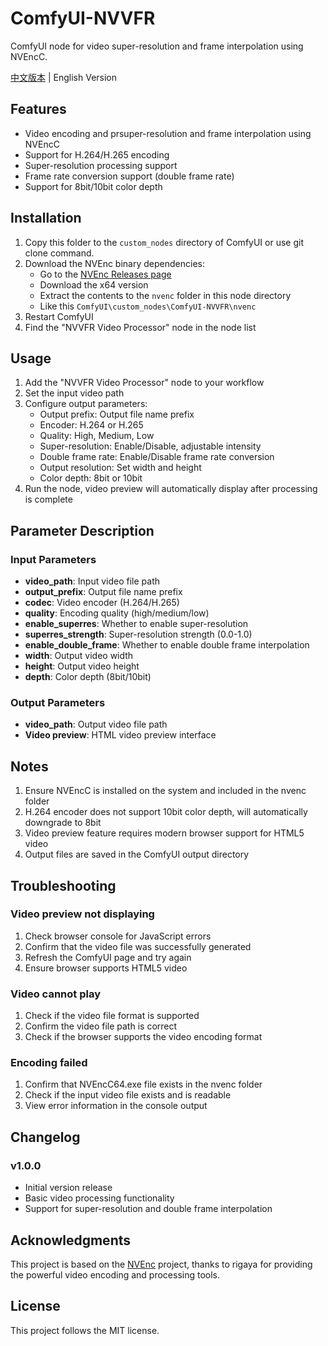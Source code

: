 # ComfyUI-NVVFR

ComfyUI node for video super-resolution and frame interpolation using NVEncC.

[中文版本](README_ZH.md) | English Version

## Features

- Video encoding and prsuper-resolution and frame interpolation using NVEncC
- Support for H.264/H.265 encoding
- Super-resolution processing support
- Frame rate conversion support (double frame rate)
- Support for 8bit/10bit color depth

## Installation

1. Copy this folder to the `custom_nodes` directory of ComfyUI or use git clone command.
2. Download the NVEnc binary dependencies:
   - Go to the [NVEnc Releases page](https://github.com/rigaya/NVEnc/releases)
   - Download the x64 version
   - Extract the contents to the `nvenc` folder in this node directory
   - Like this `ComfyUI\custom_nodes\ComfyUI-NVVFR\nvenc`
3. Restart ComfyUI
4. Find the "NVVFR Video Processor" node in the node list

## Usage

1. Add the "NVVFR Video Processor" node to your workflow
2. Set the input video path
3. Configure output parameters:
   - Output prefix: Output file name prefix
   - Encoder: H.264 or H.265
   - Quality: High, Medium, Low
   - Super-resolution: Enable/Disable, adjustable intensity
   - Double frame rate: Enable/Disable frame rate conversion
   - Output resolution: Set width and height
   - Color depth: 8bit or 10bit
4. Run the node, video preview will automatically display after processing is complete

## Parameter Description

### Input Parameters

- **video_path**: Input video file path
- **output_prefix**: Output file name prefix
- **codec**: Video encoder (H.264/H.265)
- **quality**: Encoding quality (high/medium/low)
- **enable_superres**: Whether to enable super-resolution
- **superres_strength**: Super-resolution strength (0.0-1.0)
- **enable_double_frame**: Whether to enable double frame interpolation
- **width**: Output video width
- **height**: Output video height
- **depth**: Color depth (8bit/10bit)

### Output Parameters

- **video_path**: Output video file path
- **Video preview**: HTML video preview interface

## Notes

1. Ensure NVEncC is installed on the system and included in the nvenc folder
2. H.264 encoder does not support 10bit color depth, will automatically downgrade to 8bit
3. Video preview feature requires modern browser support for HTML5 video
4. Output files are saved in the ComfyUI output directory

## Troubleshooting

### Video preview not displaying

1. Check browser console for JavaScript errors
2. Confirm that the video file was successfully generated
3. Refresh the ComfyUI page and try again
4. Ensure browser supports HTML5 video

### Video cannot play

1. Check if the video file format is supported
2. Confirm the video file path is correct
3. Check if the browser supports the video encoding format

### Encoding failed

1. Confirm that NVEncC64.exe file exists in the nvenc folder
2. Check if the input video file exists and is readable
3. View error information in the console output

## Changelog

### v1.0.0
- Initial version release
- Basic video processing functionality
- Support for super-resolution and double frame interpolation

## Acknowledgments

This project is based on the [NVEnc](https://github.com/rigaya/NVEnc) project, thanks to rigaya for providing the powerful video encoding and processing tools.

## License

This project follows the MIT license.
